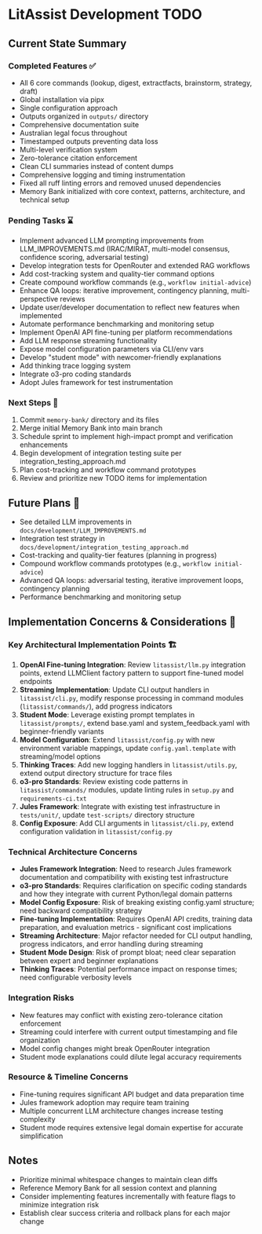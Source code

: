 # LitAssist Development TODO

## Current State Summary

### Completed Features ✅
- All 6 core commands (lookup, digest, extractfacts, brainstorm, strategy, draft)
- Global installation via pipx
- Single configuration approach
- Outputs organized in `outputs/` directory
- Comprehensive documentation suite
- Australian legal focus throughout
- Timestamped outputs preventing data loss
- Multi-level verification system
- Zero-tolerance citation enforcement
- Clean CLI summaries instead of content dumps
- Comprehensive logging and timing instrumentation
- Fixed all ruff linting errors and removed unused dependencies
- Memory Bank initialized with core context, patterns, architecture, and technical setup

### Pending Tasks ⌛
- Implement advanced LLM prompting improvements from LLM_IMPROVEMENTS.md (IRAC/MIRAT, multi-model consensus, confidence scoring, adversarial testing)
- Develop integration tests for OpenRouter and extended RAG workflows
- Add cost-tracking system and quality-tier command options
- Create compound workflow commands (e.g., `workflow initial-advice`)
- Enhance QA loops: iterative improvement, contingency planning, multi-perspective reviews
- Update user/developer documentation to reflect new features when implemented
- Automate performance benchmarking and monitoring setup
- Implement OpenAI API fine-tuning per platform recommendations
- Add LLM response streaming functionality
- Expose model configuration parameters via CLI/env vars
- Develop "student mode" with newcomer-friendly explanations
- Add thinking trace logging system
- Integrate o3-pro coding standards
- Adopt Jules framework for test instrumentation

### Next Steps 🚀
1. Commit `memory-bank/` directory and its files
2. Merge initial Memory Bank into main branch
3. Schedule sprint to implement high-impact prompt and verification enhancements
4. Begin development of integration testing suite per integration_testing_approach.md
5. Plan cost-tracking and workflow command prototypes
6. Review and prioritize new TODO items for implementation

## Future Plans 📅
- See detailed LLM improvements in `docs/development/LLM_IMPROVEMENTS.md`  
- Integration test strategy in `docs/development/integration_testing_approach.md`  
- Cost-tracking and quality-tier features (planning in progress)  
- Compound workflow commands prototypes (e.g., `workflow initial-advice`)  
- Advanced QA loops: adversarial testing, iterative improvement loops, contingency planning  
- Performance benchmarking and monitoring setup  

## Implementation Concerns & Considerations 🚨

### Key Architectural Implementation Points 🏗️
1. **OpenAI Fine-tuning Integration**: Review `litassist/llm.py` integration points, extend LLMClient factory pattern to support fine-tuned model endpoints
2. **Streaming Implementation**: Update CLI output handlers in `litassist/cli.py`, modify response processing in command modules (`litassist/commands/`), add progress indicators
3. **Student Mode**: Leverage existing prompt templates in `litassist/prompts/`, extend base.yaml and system_feedback.yaml with beginner-friendly variants
4. **Model Configuration**: Extend `litassist/config.py` with new environment variable mappings, update `config.yaml.template` with streaming/model options
5. **Thinking Traces**: Add new logging handlers in `litassist/utils.py`, extend output directory structure for trace files
6. **o3-pro Standards**: Review existing code patterns in `litassist/commands/` modules, update linting rules in `setup.py` and `requirements-ci.txt`
7. **Jules Framework**: Integrate with existing test infrastructure in `tests/unit/`, update `test-scripts/` directory structure
8. **Config Exposure**: Add CLI arguments in `litassist/cli.py`, extend configuration validation in `litassist/config.py`

### Technical Architecture Concerns
- **Jules Framework Integration**: Need to research Jules framework documentation and compatibility with existing test infrastructure
- **o3-pro Standards**: Requires clarification on specific coding standards and how they integrate with current Python/legal domain patterns
- **Model Config Exposure**: Risk of breaking existing config.yaml structure; need backward compatibility strategy
- **Fine-tuning Implementation**: Requires OpenAI API credits, training data preparation, and evaluation metrics - significant cost implications
- **Streaming Architecture**: Major refactor needed for CLI output handling, progress indicators, and error handling during streaming
- **Student Mode Design**: Risk of prompt bloat; need clear separation between expert and beginner explanations
- **Thinking Traces**: Potential performance impact on response times; need configurable verbosity levels

### Integration Risks  
- New features may conflict with existing zero-tolerance citation enforcement
- Streaming could interfere with current output timestamping and file organization
- Model config changes might break OpenRouter integration
- Student mode explanations could dilute legal accuracy requirements

### Resource & Timeline Concerns
- Fine-tuning requires significant API budget and data preparation time
- Jules framework adoption may require team training
- Multiple concurrent LLM architecture changes increase testing complexity
- Student mode requires extensive legal domain expertise for accurate simplification

## Notes
- Prioritize minimal whitespace changes to maintain clean diffs
- Reference Memory Bank for all session context and planning
- Consider implementing features incrementally with feature flags to minimize integration risk
- Establish clear success criteria and rollback plans for each major change
